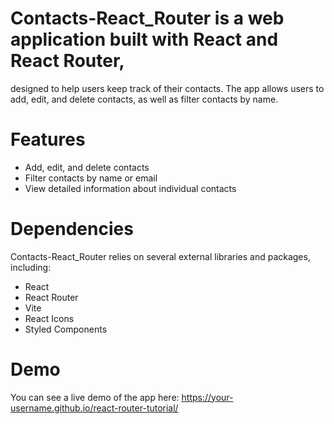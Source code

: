 # Contacts-React_Router is a web application built with React and React Router,
designed to help users keep track of their contacts. The app allows users to add, edit, and delete contacts, as well as filter contacts by name.


# Features
- Add, edit, and delete contacts
- Filter contacts by name or email
- View detailed information about individual contacts

# Dependencies
Contacts-React_Router relies on several external libraries and packages, including:

- React
- React Router
- Vite
- React Icons
- Styled Components

# Demo
You can see a live demo of the app here: https://your-username.github.io/react-router-tutorial/
